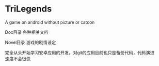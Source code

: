 TriLegends
==========

A game on android without picture or catoon

Doc目录 各种相关文档

Novel目录 游戏的剧情设定
 
完全从头开始学习安卓应用的开发，对git的应用目前也只是备份代码，代码演进速度不会很快
